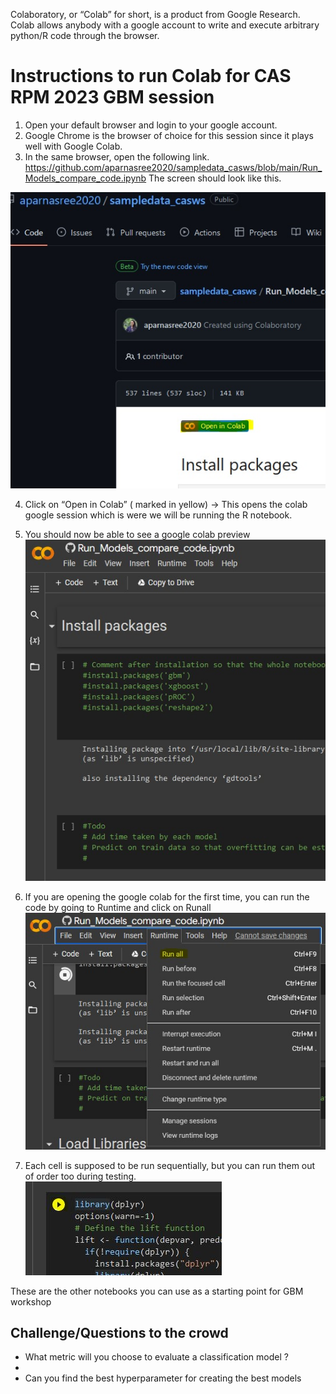 Colaboratory, or “Colab” for short, is a product from Google Research. Colab allows anybody with a google account to write and execute arbitrary python/R code through the browser.

# Instructions to run Colab for CAS RPM 2023 GBM session

1. Open your default browser and login to your google account. 
2.	Google Chrome is the browser of choice for this session since it plays well with Google Colab. 
3.	In the same browser, open the following link. 
https://github.com/aparnasree2020/sampledata_casws/blob/main/Run_Models_compare_code.ipynb 
The screen should look like this. 

![Go to Colab link](/readme_images/open_colab.jpg )

4. Click on “Open in Colab” ( marked in yellow)
      -> This opens the colab google session which is were we will be running the R notebook. 
5. You should now be able to see a google colab preview 
![Colab firstlook](/readme_images/colab_firstlook.jpg)

6. If you are opening the google colab for the first time, you can run the code by going to Runtime and click on Runall
![Runall](/readme_images/Runall.jpg)

7. Each cell is supposed to be run sequentially, but you can run them out of order too during testing. 
![Run one cell](/readme_images/run_one_cell.JPG ) 


These are the other notebooks you can use as a starting point for GBM workshop


## Challenge/Questions to the crowd
* What metric will you choose to evaluate a classification model ? 
* 
* Can you find the best hyperparameter for creating the best models
